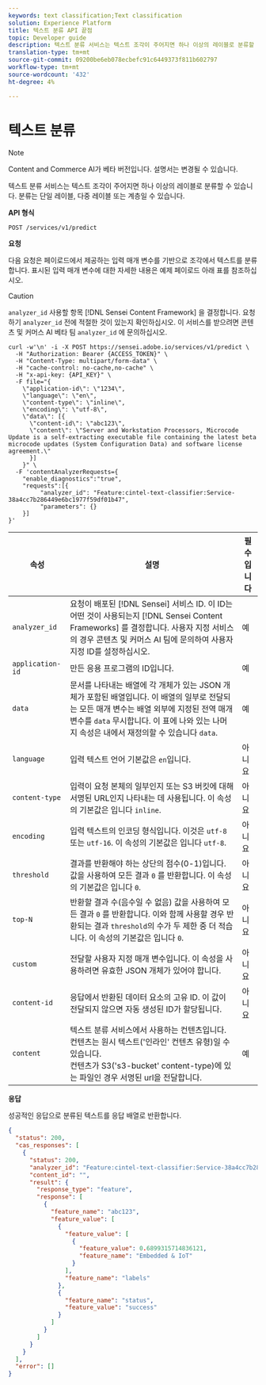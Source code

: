 ```yaml
---
keywords: text classification;Text classification
solution: Experience Platform
title: 텍스트 분류 API 끝점
topic: Developer guide
description: 텍스트 분류 서비스는 텍스트 조각이 주어지면 하나 이상의 레이블로 분류할 수 있습니다. 분류는 단일 레이블, 다중 레이블 또는 계층일 수 있습니다.
translation-type: tm+mt
source-git-commit: 09200be6eb078ecbefc91c6449373f811b602797
workflow-type: tm+mt
source-wordcount: '432'
ht-degree: 4%

---
```



# 텍스트 분류

>[!NOTE]
>
>Content and Commerce AI가 베타 버전입니다. 설명서는 변경될 수 있습니다.

텍스트 분류 서비스는 텍스트 조각이 주어지면 하나 이상의 레이블로 분류할 수 있습니다. 분류는 단일 레이블, 다중 레이블 또는 계층일 수 있습니다.

**API 형식**

```http
POST /services/v1/predict
```

**요청**

다음 요청은 페이로드에서 제공하는 입력 매개 변수를 기반으로 조각에서 텍스트를 분류합니다. 표시된 입력 매개 변수에 대한 자세한 내용은 예제 페이로드 아래 표를 참조하십시오.

>[!CAUTION]
>
>`analyzer_id` 사용할 항목 [!DNL Sensei Content Framework] 을 결정합니다. 요청하기 `analyzer_id` 전에 적절한 것이 있는지 확인하십시오. 이 서비스를 받으려면 콘텐츠 및 커머스 AI 베타 팀 `analyzer_id` 에 문의하십시오.

```SHELL
curl -w'\n' -i -X POST https://sensei.adobe.io/services/v1/predict \
  -H "Authorization: Bearer {ACCESS_TOKEN}" \
  -H "Content-Type: multipart/form-data" \
  -H "cache-control: no-cache,no-cache" \
  -H "x-api-key: {API_KEY}" \
  -F file="{
    \"application-id\": \"1234\", 
    \"language\": \"en\", 
    \"content-type\": \"inline\", 
    \"encoding\": \"utf-8\", 
    \"data\": [{
      \"content-id\": \"abc123\", 
      \"content\": \"Server and Workstation Processors, Microcode Update is a self-extracting executable file containing the latest beta microcode updates (System Configuration Data) and software license agreement.\"
      }]
    }" \
  -F 'contentAnalyzerRequests={
    "enable_diagnostics":"true",
    "requests":[{
         "analyzer_id": "Feature:cintel-text-classifier:Service-38a4cc7b286449e6bc1977f59df01b47",
         "parameters": {}
    }]
}'
```

| 속성 | 설명 | 필수입니다 |
| --- | --- | --- |
| `analyzer_id` | 요청이 배포된 [!DNL Sensei] 서비스 ID. 이 ID는 어떤 것이 사용되는지 [!DNL Sensei Content Frameworks] 를 결정합니다. 사용자 지정 서비스의 경우 콘텐츠 및 커머스 AI 팀에 문의하여 사용자 지정 ID를 설정하십시오. | 예 |
| `application-id` | 만든 응용 프로그램의 ID입니다. | 예 |
| `data` | 문서를 나타내는 배열에 각 개체가 있는 JSON 개체가 포함된 배열입니다. 이 배열의 일부로 전달되는 모든 매개 변수는 배열 외부에 지정된 전역 매개 변수를 `data` 무시합니다. 이 표에 나와 있는 나머지 속성은 내에서 재정의할 수 있습니다 `data`. | 예 |
| `language` | 입력 텍스트 언어 기본값은 `en`입니다. | 아니요 |
| `content-type` | 입력이 요청 본체의 일부인지 또는 S3 버킷에 대해 서명된 URL인지 나타내는 데 사용됩니다. 이 속성의 기본값은 입니다 `inline`. | 아니요 |
| `encoding` | 입력 텍스트의 인코딩 형식입니다. 이것은 `utf-8` 또는 `utf-16`. 이 속성의 기본값은 입니다 `utf-8`. | 아니요 |
| `threshold` | 결과를 반환해야 하는 상단의 점수(0-1)입니다. 값을 사용하여 모든 결과 `0` 를 반환합니다. 이 속성의 기본값은 입니다 `0`. | 아니요 |
| `top-N` | 반환할 결과 수(음수일 수 없음) 값을 사용하여 모든 결과 `0` 를 반환합니다. 이와 함께 사용할 경우 반환되는 결과 `threshold`의 수가 두 제한 중 더 적습니다. 이 속성의 기본값은 입니다 `0`. | 아니요 |
| `custom` | 전달할 사용자 지정 매개 변수입니다. 이 속성을 사용하려면 유효한 JSON 개체가 있어야 합니다. | 아니요 |
| `content-id` | 응답에서 반환된 데이터 요소의 고유 ID. 이 값이 전달되지 않으면 자동 생성된 ID가 할당됩니다. | 아니요 |
| `content` | 텍스트 분류 서비스에서 사용하는 컨텐츠입니다. 컨텐츠는 원시 텍스트(&#39;인라인&#39; 컨텐츠 유형)일 수 있습니다. <br> 컨텐츠가 S3(&#39;s3-bucket&#39; content-type)에 있는 파일인 경우 서명된 url을 전달합니다. | 예 |

**응답**

성공적인 응답으로 분류된 텍스트를 응답 배열로 반환합니다.

```json
{
  "status": 200,
  "cas_responses": [
    {
      "status": 200,
      "analyzer_id": "Feature:cintel-text-classifier:Service-38a4cc7b286449e6bc1977f59df01b47",
      "content_id": "",
      "result": {
        "response_type": "feature",
        "response": [
          {
            "feature_name": "abc123",
            "feature_value": [
              {
                "feature_value": [
                  {
                    "feature_value": 0.6899315714836121,
                    "feature_name": "Embedded & IoT"
                  }
                ],
                "feature_name": "labels"
              },
              {
                "feature_name": "status",
                "feature_value": "success"
              }
            ]
          }
        ]
      }
    }
  ],
  "error": []
}
```
